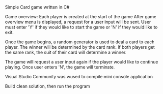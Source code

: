 Simple Card game written in C#

Game overview:
  Each player is created at the start of the game
  After game overview menu is displayed, a request for a 
  user input will be sent.
  User must enter 'Y' if they would like to start the game or 
  'N' if they would like to exit. 
  
  Once the game begins, a random generator is used to deal a card to each player.
  The winner will be determined by the card rank. If both players get the same rank,
  the suit of their card will determine a winner.
  
  The game will request a user input again if the player would like to continue playing.
  Once user enters 'N', the game will terminate.
  
Visual Studio Community was wused to compile mini console application

Build clean solution, then run the program

